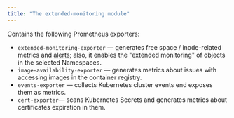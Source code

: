```yaml
---
title: "The extended-monitoring module"
---
```


Contains the following Prometheus exporters:

- `extended-monitoring-exporter` — generates free space / inode-related metrics and [alerts](configuration.html#non-namespaced-kubernetes-objects); also, it enables the "extended monitoring" of objects in the selected Namespaces.
- `image-availability-exporter` — generates metrics about issues with accessing images in the container registry.
- `events-exporter` — collects Kubernetes cluster events end exposes them as metrics.
- `cert-exporter`— scans Kubernetes Secrets and generates metrics about certificates expiration in them.
